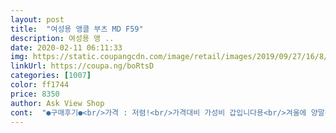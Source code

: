 ```yaml
---
layout: post 
title:  "여성용 앵클 부츠 MD F59" 
description: 여성용 앵 ..
date: 2020-02-11 06:11:33 
img: https://static.coupangcdn.com/image/retail/images/2019/09/27/16/8/afce3678-8596-46d1-82ac-ab726d81b02b.jpg 
linkUrl: https://coupa.ng/boRtsD 
categories: [1007] 
color: ff1744 
price: 8350 
author: Ask View Shop 
cont:  "●구매후기●<br/>가격 : 저렴!<br/>가격대비 가성비 갑입니다용<br/>겨울에 양말신어도 발가락 넘 시려움.<br/>.<br/><br/>그래서 개인소지용  깔창넣었는데 그랫더니 좁아져 발등이 부딪힘.<br/>.<br/><br/>디자인: 디자인은 넘나맘에 듬<br/>발 편하고 디자인도예쁜데ᆢ<br/>발도 그리아프지않구요<br/>발볼: 전 발볼있는편 인데 신발은 살짝 얇상한편 그래서 이뻐보이긴하지만<br/>사이즈 : 살짝타이트<br/>역시 가격이 저렴하다보니 바닥이 딱딱하고 걸을때 소리가나네요ㆍ<br/>정리 : 신발신었을때 모양과 디자인은 너무이쁘나 깔창 추가작업필요하고 그렇기위해서는 사이즈선택잘해야한다.<br/><br/>제가 발볼이 넓은편이라서<br/>좀오래있음 아픔<br/>착용감 : 가격이저렴한걸 기대하면 안되지만 발바닥에 신발 밑바닥 플라스틱 인지 고무라기는 딱딱한 격자무늬 모양그대로 발바닥에 전해져 겁나아픔<br/>한치수큰게나은것같아용<br/>혹시해서 한치수크게삿는데 딱입니다.<br/><br/>" 
---
```

